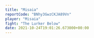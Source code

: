 ```yaml
---
title: "Misaia"
reportCode: "BNhy3GwzCKJA89Vn"
player: "Misaia"
fight: "The Lurker Below"
date: 2021-10-24T19:01:26.673000+00:00
---
```

